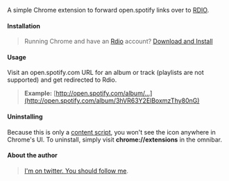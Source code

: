 A simple Chrome extension to forward open.spotify links over to [RDIO](http://rdio.com).

#### Installation
> Running Chrome and have an [Rdio](http://rdio.com) account? [Download and Install](http://elihorne.com/rdify/)

#### Usage
Visit an open.spotify.com URL for an album or track (playlists are not supported) and get redirected to Rdio.

> **Example:** [http://open.spotify.com/album/...](http://open.spotify.com/album/3hVR63Y2ElBoxmzThy80nG)

#### Uninstalling
Because this is only a [content script](http://code.google.com/chrome/extensions/content_scripts.html), you won't see the icon anywhere in Chrome's UI. To uninstall, simply visit **chrome://extensions** in the omnibar.

#### About the author
> [I'm on twitter. You should follow me](http://twitter.com/elihorne).